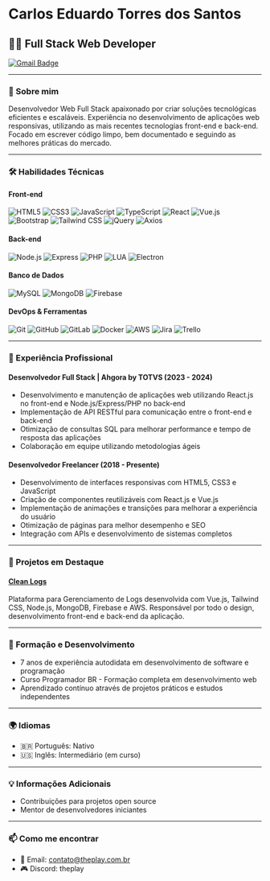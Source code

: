 # Carlos Eduardo Torres dos Santos

## 👨‍💻 Full Stack Web Developer

[![Gmail Badge](https://img.shields.io/badge/-contato@theplay.com.br-c14438?style=flat-square&logo=Gmail&logoColor=white)](mailto:contato@theplay.com.br)

---

### 🚀 Sobre mim

Desenvolvedor Web Full Stack apaixonado por criar soluções tecnológicas eficientes e escaláveis. Experiência no desenvolvimento de aplicações web responsivas, utilizando as mais recentes tecnologias front-end e back-end. Focado em escrever código limpo, bem documentado e seguindo as melhores práticas do mercado.

---

### 🛠 Habilidades Técnicas

#### Front-end
![HTML5](https://img.shields.io/badge/-HTML5-E34F26?style=flat-square&logo=html5&logoColor=white)
![CSS3](https://img.shields.io/badge/-CSS3-1572B6?style=flat-square&logo=css3)
![JavaScript](https://img.shields.io/badge/-JavaScript-F7DF1E?style=flat-square&logo=javascript&logoColor=black)
![TypeScript](https://img.shields.io/badge/-TypeScript-3178C6?style=flat-square&logo=typescript&logoColor=white)
![React](https://img.shields.io/badge/-React-61DAFB?style=flat-square&logo=react&logoColor=black)
![Vue.js](https://img.shields.io/badge/-Vue.js-4FC08D?style=flat-square&logo=vue.js&logoColor=white)
![Bootstrap](https://img.shields.io/badge/-Bootstrap-7952B3?style=flat-square&logo=bootstrap&logoColor=white)
![Tailwind CSS](https://img.shields.io/badge/-Tailwind%20CSS-38B2AC?style=flat-square&logo=tailwind-css&logoColor=white)
![jQuery](https://img.shields.io/badge/-jQuery-0769AD?style=flat-square&logo=jquery&logoColor=white)
![Axios](https://img.shields.io/badge/-Axios-5A29E4?style=flat-square&logo=axios&logoColor=white)

#### Back-end
![Node.js](https://img.shields.io/badge/-Node.js-339933?style=flat-square&logo=node.js&logoColor=white)
![Express](https://img.shields.io/badge/-Express-000000?style=flat-square&logo=express&logoColor=white)
![PHP](https://img.shields.io/badge/-PHP-777BB4?style=flat-square&logo=php&logoColor=white)
![LUA](https://img.shields.io/badge/-LUA-2C2D72?style=flat-square&logo=lua&logoColor=white)
![Electron](https://img.shields.io/badge/-Electron-47848F?style=flat-square&logo=electron&logoColor=white)

#### Banco de Dados
![MySQL](https://img.shields.io/badge/-MySQL-4479A1?style=flat-square&logo=mysql&logoColor=white)
![MongoDB](https://img.shields.io/badge/-MongoDB-47A248?style=flat-square&logo=mongodb&logoColor=white)
![Firebase](https://img.shields.io/badge/-Firebase-FFCA28?style=flat-square&logo=firebase&logoColor=black)

#### DevOps & Ferramentas
![Git](https://img.shields.io/badge/-Git-F05032?style=flat-square&logo=git&logoColor=white)
![GitHub](https://img.shields.io/badge/-GitHub-181717?style=flat-square&logo=github)
![GitLab](https://img.shields.io/badge/-GitLab-FCA121?style=flat-square&logo=gitlab)
![Docker](https://img.shields.io/badge/-Docker-2496ED?style=flat-square&logo=docker&logoColor=white)
![AWS](https://img.shields.io/badge/-AWS-232F3E?style=flat-square&logo=amazon-aws)
![Jira](https://img.shields.io/badge/-Jira-0052CC?style=flat-square&logo=jira)
![Trello](https://img.shields.io/badge/-Trello-0079BF?style=flat-square&logo=trello&logoColor=white)

---

### 💼 Experiência Profissional

#### Desenvolvedor Full Stack | Ahgora by TOTVS (2023 - 2024)
- Desenvolvimento e manutenção de aplicações web utilizando React.js no front-end e Node.js/Express/PHP no back-end
- Implementação de API RESTful para comunicação entre o front-end e back-end
- Otimização de consultas SQL para melhorar performance e tempo de resposta das aplicações
- Colaboração em equipe utilizando metodologias ágeis

#### Desenvolvedor Freelancer (2018 - Presente)
- Desenvolvimento de interfaces responsivas com HTML5, CSS3 e JavaScript
- Criação de componentes reutilizáveis com React.js e Vue.js
- Implementação de animações e transições para melhorar a experiência do usuário
- Otimização de páginas para melhor desempenho e SEO
- Integração com APIs e desenvolvimento de sistemas completos

---

### 🔭 Projetos em Destaque

#### [Clean Logs](https://cleanlogs.com.br)
Plataforma para Gerenciamento de Logs desenvolvida com Vue.js, Tailwind CSS, Node.js, MongoDB, Firebase e AWS. Responsável por todo o design, desenvolvimento front-end e back-end da aplicação.

---

### 🌱 Formação e Desenvolvimento

- 7 anos de experiência autodidata em desenvolvimento de software e programação
- Curso Programador BR - Formação completa em desenvolvimento web
- Aprendizado contínuo através de projetos práticos e estudos independentes

---

### 🌍 Idiomas

- 🇧🇷 Português: Nativo
- 🇺🇸 Inglês: Intermediário (em curso)

---

### 💡 Informações Adicionais

- Contribuições para projetos open source
- Mentor de desenvolvedores iniciantes

---

### 📫 Como me encontrar

- 📧 Email: [contato@theplay.com.br](mailto:contato@theplay.com.br)
- 🎮 Discord: theplay
